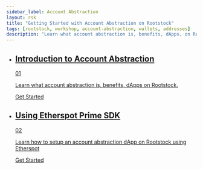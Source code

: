 ```yaml
---
sidebar_label: Account Abstraction
layout: rsk
title: "Getting Started with Account Abstraction on Rootstock"
tags: [rootstock, workshop, account-abstraction, wallets, addresses]
description: "Learn what account abstraction is, benefits, dApps, on Rootstock, and how to setup an account abstraction dApp on Rootstock."
---
```


<div class="features-list">
    <ul id="card-list" class="row">
        <li class="col-xl-6 col-md-6">
        <div class="feature-card">
<div class="content"><a href="/guides/account-abstraction/intro-account-abstraction/">
            <div class="content-container">
               <div class="card-title"><h2 class="zg-text-bg">Introduction to Account Abstraction</h2><span class="zg-label ml-1">01</span></div> 
                <p class="card-desc">Learn what account abstraction is, benefits, dApps on Rootstock.</p>
            </div>
            </a><div class="btn-container "><a href="/guides/account-abstraction/intro-account-abstraction/">
                </a>
                <a class="green" href="/guides/account-abstraction/intro-account-abstraction/">Get Started</a>
            </div>
            </div>
        </div>
        </li>
        <li class="col-xl-6 col-md-6">
        <div class="feature-card">
<div class="content"><a href="/guides/account-abstraction/rootstock-etherspot/">
            <div class="content-container">
              <div class="card-title"><h2 class="zg-text-bg bg-yellow">Using Etherspot Prime SDK</h2><span class="zg-label ml-1 bg-yellow">02</span></div> 
                <p class="card-desc">Learn how to setup an account abstraction dApp on Rootstock using Etherspot</p>
            </div>
            </a><div class="btn-container"><a href="/guides/account-abstraction/rootstock-etherspot/">
                </a>
                <a class="green" href="/guides/account-abstraction/rootstock-etherspot/">Get Started</a>
            </div>
            </div>
        </div>
        </li>
    </ul>
</div>
